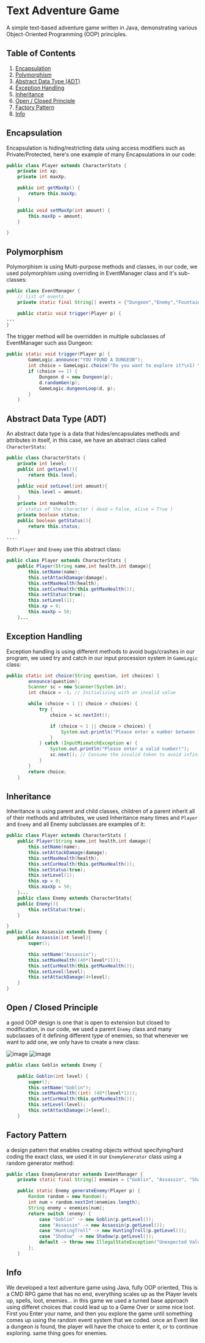 # Text Adventure Game

A simple text-based adventure game written in Java, demonstrating various Object-Oriented Programming (OOP) principles.

## Table of Contents
1. [Encapsulation](#encapsulation)
2. [Polymorphism](#polymorphism)
3. [Abstract Data Type (ADT)](#abstract-data-type-adt)
4. [Exception Handling](#exception-handling)
5. [Inheritance](#inheritance)
6. [Open / Closed Principle](#open-/-closed-principle)
7. [Factory Pattern](#factory-pattern)
8. [Info](#info)

## Encapsulation
Encapsulation is hiding/restricting data using access modifiers such as Private/Protected, here's one example of many Encapsulations in our code:

```java
public class Player extends CharacterStats {
    private int xp;
    private int maxXp;

    public int getMaxXp() {
        return this.maxXp;
    }

    public void setMaxXp(int amount) {
        this.maxXp = amount;
    }

}
```

## Polymorphism
Polymorphism is using Multi-purpose methods and classes, in our code, we used polymorphism using overriding in EventManager class and it's sub-classes:
```java
public class EventManager {
    // list of events
    private static final String[] events = {"Dungeon","Enemy","Fountain","Treasure"};

    public static void trigger(Player p) {
...
}
```
The trigger method will be overridden in multiple subclasses of EventManager such ass Dungeon:
```java
public static void trigger(Player p) { 
        GameLogic.announce("YOU FOUND A DUNGEON");
        int choice = GameLogic.choice("Do you want to explore it?\n1) Yes\n2) No", 2);
        if (choice == 1) {
            Dungeon d = new Dungeon(p);
            d.randomGen(p);
            GameLogic.dungeonLoop(d, p);
        }  
    }
```
## Abstract Data Type (ADT)
An abstract data type is a data that hides/encapsulates methods and attributes in itself, in this case, we have an abstract class called `CharacterStats`:
```java
public class CharacterStats {
    private int level;
    public int getLevel(){
        return this.level;
    }
    public void setLevel(int amount){
        this.level = amount;
    }
    private int maxHealth;
    // status of the character ( dead = False, alive = True )
    private boolean status;
    public boolean getStatus(){
        return this.status;
    }
....
```
Both `Player` and `Enemy` use this abstract class:
```java
public class Player extends CharacterStats {
    public Player(String name,int health,int damage){
        this.setName(name);
        this.setAttackDamage(damage);
        this.setMaxHealth(health);
        this.setCurHealth(this.getMaxHealth());
        this.setStatus(true);
        this.setLevel(1);
        this.xp = 0;
        this.maxXp = 50;
    }...
```
## Exception Handling
Exception handling is using different methods to avoid bugs/crashes in our program, we used try and catch in our input procession system in `GameLogic` class:
```java
public static int choice(String question, int choices) {
        announce(question);
        Scanner sc = new Scanner(System.in);
        int choice = -1; // Initializing with an invalid value

        while (choice < 1 || choice > choices) {
            try {
                choice = sc.nextInt();

                if (choice < 1 || choice > choices) {
                    System.out.println("Please enter a number between 1 and " + choices + "!");
                }
            } catch (InputMismatchException e) {
                System.out.println("Please enter a valid number!");
                sc.next(); // Consume the invalid token to avoid infinite loop
            }
        }
        return choice;
    }
```
## Inheritance
Inheritance is using parent and child classes, children of a parent inherit all of their methods and attributes, we used Inheritance many times and `Player` and `Enemy` and all Enemy subclasses are examples of it:
```java
public class Player extends CharacterStats {
    public Player(String name,int health,int damage){
        this.setName(name);
        this.setAttackDamage(damage);
        this.setMaxHealth(health);
        this.setCurHealth(this.getMaxHealth());
        this.setStatus(true);
        this.setLevel(1);
        this.xp = 0;
        this.maxXp = 50;
    }...
    public class Enemy extends CharacterStats{
    public Enemy(){
        this.setStatus(true);
    }

}
public class Assassin extends Enemy {
    public Assassin(int level){
        super();

        this.setName("Assassin");
        this.setMaxHealth((40*(level*1)));
        this.setCurHealth(this.getMaxHealth());
        this.setLevel(level);
        this.setAttackDamage(4+level);
    }
}
```
## Open / Closed Principle
a good OOP design is one that is open to extension but closed to modification, in our code, we used a parent `Enemy` class and many subclasses of it defining different type of enemies, so that whenever we want to add one, we only have to create a new class:

![image](https://github.com/arsamezzati/OOP-Project/assets/73330803/8ac6b6a6-1d61-4925-91ff-f4fe65e5d401)
![image](https://github.com/arsamezzati/OOP-Project/assets/73330803/4d2b7ed9-19a7-4c9d-87e4-46b554de16bb)
```java
public class Goblin extends Enemy {

    public Goblin(int level) {
        super();
        this.setName("Goblin");
        this.setMaxHealth((int) (40*(level*1)));
        this.setCurHealth(this.getMaxHealth());
        this.setLevel(level);
        this.setAttackDamage(2+level);
    }
```
## Factory Pattern
a design pattern that enables creating objects without specifying/hard coding the exact class, we used it in our `EnemyGenerator` class using a random generator method:
```java
public class EnemyGenerator extends EventManager {
    private static final String[] enemies = {"Goblin", "Assassin", "Shadow", "HuntingTroll"};

    public static Enemy generateEnemy(Player p) {
        Random random = new Random();
        int num = random.nextInt(enemies.length);
        String enemy = enemies[num];
        return switch (enemy) {
            case "Goblin" -> new Goblin(p.getLevel());
            case "Assassin" -> new Assassin(p.getLevel());
            case "HuntingTroll" -> new HuntingTroll(p.getLevel());
            case "Shadow" -> new Shadow(p.getLevel());
            default -> throw new IllegalStateException("Unexpected Value: " + enemy);
        };
    }
```
## Info
We developed a text adventure game using Java, fully OOP oriented, This is a CMD RPG game that has no end, everything scales up as the Player levels up, spells, loot, enemies...
in this game we used a turned base approach using differet choices that could lead up to a Game Over or some nice loot.
First you Enter your name, and then you explore the game until something comes up using the random event system that we coded.
once an Event like a dungeon is found, the player will have the choice to enter it, or to continue exploring.
same thing goes for enemies.



